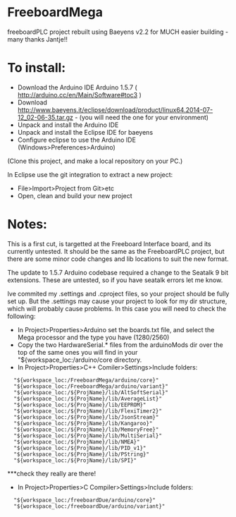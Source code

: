FreeboardMega
============

freeboardPLC project rebuilt using Baeyens v2.2 for MUCH easier building - many thanks Jantje!!

To install:
===========

* Download the Arduino IDE Arduino 1.5.7 ( http://arduino.cc/en/Main/Software#toc3 )
* Download http://www.baeyens.it/eclipse/download/product/linux64.2014-07-12_02-06-35.tar.gz - (you will need the one for your environment)
* Unpack and install the Arduino IDE
* Unpack and install the Eclipse IDE for baeyens
* Configure eclipse to use the Arduino IDE (Windows>Preferences>Arduino)

(Clone this project, and make a local repository on your PC.)

In Eclipse use the git integration to extract a new project:
* File>Import>Project from Git>etc
* Open, clean and build your new project

Notes:
======

This is a first cut, is targetted at the Freeboard Interface board, and its currently untested. It should be the same as the FreeboardPLC project, but there are some minor code changes and lib locations to suit the new format. 

The update to 1.5.7 Arduino codebase required a change to the Seatalk 9 bit extensions. These are untested, so if you have seatalk errors let me know.

Ive commited my .settings and .cproject files, so your project should be fully set up. But the .settings may cause your project to look for my dir structure, which will probably cause problems. In this case you will need to check the following:

* In Project>Properties>Arduino set the boards.txt file, and select the Mega processor and the type you have (1280/2560)
* Copy the two HardwareSerial.* files from the arduinoMods dir over the top of the same ones you will find in your "${workspace_loc:/arduino/core directory.
* In Project>Properties>C++ Comiler>Settings>Include folders:
```
  "${workspace_loc:/FreeboardMega/arduino/core}"
  "${workspace_loc:/FreeboardMega/arduino/variant}"
  "${workspace_loc:/${ProjName}/lib/AltSoftSerial}"
  "${workspace_loc:/${ProjName}/lib/AverageList}"
  "${workspace_loc:/${ProjName}/lib/EEPROM}"
  "${workspace_loc:/${ProjName}/lib/FlexiTimer2}"
  "${workspace_loc:/${ProjName}/lib/JsonStream}"
  "${workspace_loc:/${ProjName}/lib/Kangaroo}"
  "${workspace_loc:/${ProjName}/lib/MemoryFree}"
  "${workspace_loc:/${ProjName}/lib/MultiSerial}"
  "${workspace_loc:/${ProjName}/lib/NMEA}"
  "${workspace_loc:/${ProjName}/lib/PID_v1}"
  "${workspace_loc:/${ProjName}/lib/PString}"
  "${workspace_loc:/${ProjName}/lib/SPI}"

```

***check they really are there!

* In Project>Properties>C Compiler>Settings>Include folders:
```
  "${workspace_loc:/freeboardDue/arduino/core}"
  "${workspace_loc:/freeboardDue/arduino/variant}"
  
```
